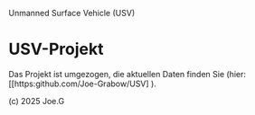 Unmanned Surface Vehicle (USV)
# USV-Projekt

Das Projekt ist umgezogen, die aktuellen Daten finden Sie (hier: [[https:github.com/Joe-Grabow/USV] ).

(c) 2025 Joe.G
